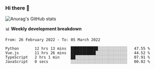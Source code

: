 ### Hi there 👋
![Anurag's GitHub stats](https://github-readme-stats.vercel.app/api?username=jami1024&show_icons=true&theme=radical)

📊 **Weekly development breakdown**
<!--START_SECTION:waka-->

```text
From: 26 February 2022 - To: 05 March 2022

Python       12 hrs 13 mins  ████████████░░░░░░░░░░░░░   47.55 %
Vue.js       11 hrs 26 mins  ███████████░░░░░░░░░░░░░░   44.52 %
TypeScript   2 hrs 1 min     ██░░░░░░░░░░░░░░░░░░░░░░░   07.91 %
JavaScript   0 secs          ░░░░░░░░░░░░░░░░░░░░░░░░░   00.02 %
```

<!--END_SECTION:waka-->
<!--
**jami1024/jami1024** is a ✨ _special_ ✨ repository because its `README.md` (this file) appears on your GitHub profile.

Here are some ideas to get you started:

- 🔭 I’m currently working on ...
- 🌱 I’m currently learning ...
- 👯 I’m looking to collaborate on ...
- 🤔 I’m looking for help with ...
- 💬 Ask me about ...
- 📫 How to reach me: ...
- 😄 Pronouns: ...
- ⚡ Fun fact: ...
-->
